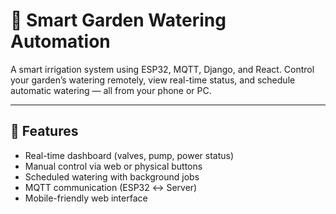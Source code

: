 # 🌿 Smart Garden Watering Automation

A smart irrigation system using ESP32, MQTT, Django, and React. Control your garden’s watering remotely, view real-time status, and schedule automatic watering — all from your phone or PC.

---

## 🚀 Features

- Real-time dashboard (valves, pump, power status)
- Manual control via web or physical buttons
- Scheduled watering with background jobs
- MQTT communication (ESP32 ↔ Server)
- Mobile-friendly web interface
